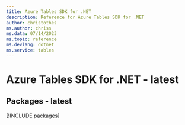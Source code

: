 ```yaml
---
title: Azure Tables SDK for .NET
description: Reference for Azure Tables SDK for .NET
author: christothes
ms.author: chriss
ms.data: 07/14/2023
ms.topic: reference
ms.devlang: dotnet
ms.service: tables
---
```

# Azure Tables SDK for .NET - latest
## Packages - latest
[!INCLUDE [packages](tables-index.md)]
